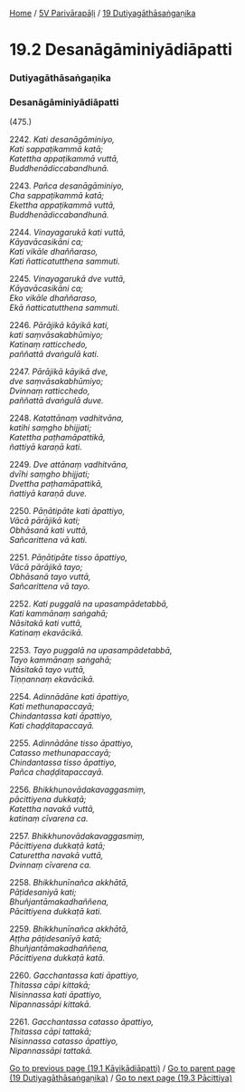 
[Home](/) / [5V Parivārapāḷi](/tipitaka/5V.md) / [19 Dutiyagāthāsaṅgaṇika](/tipitaka/5V/19.md)

# 19.2 Desanāgāminiyādiāpatti

### Dutiyagāthāsaṅgaṇika

### Desanāgāminiyādiāpatti

(475.)

2242\. _Kati desanāgāminiyo,_  
_Kati sappaṭikammā katā;_  
_Katettha appaṭikammā vuttā,_  
_Buddhenādiccabandhunā._  


2243\. _Pañca desanāgāminiyo,_  
_Cha sappaṭikammā katā;_  
_Ekettha appaṭikammā vuttā,_  
_Buddhenādiccabandhunā._  


2244\. _Vinayagarukā kati vuttā,_  
_Kāyavācasikāni ca;_  
_Kati vikāle dhaññaraso,_  
_Kati ñatticatutthena sammuti._  


2245\. _Vinayagarukā dve vuttā,_  
_Kāyavācasikāni ca;_  
_Eko vikāle dhaññaraso,_  
_Ekā ñatticatutthena sammuti._  


2246\. _Pārājikā kāyikā kati,_  
_kati saṃvāsakabhūmiyo;_  
_Katinaṃ ratticchedo,_  
_paññattā dvaṅgulā kati._  


2247\. _Pārājikā kāyikā dve,_  
_dve saṃvāsakabhūmiyo;_  
_Dvinnaṃ ratticchedo,_  
_paññattā dvaṅgulā duve._  


2248\. _Katattānaṃ vadhitvāna,_  
_katihi saṃgho bhijjati;_  
_Katettha paṭhamāpattikā,_  
_ñattiyā karaṇā kati._  


2249\. _Dve attānaṃ vadhitvāna,_  
_dvīhi saṃgho bhijjati;_  
_Dvettha paṭhamāpattikā,_  
_ñattiyā karaṇā duve._  


2250\. _Pāṇātipāte kati āpattiyo,_  
_Vācā pārājikā kati;_  
_Obhāsanā kati vuttā,_  
_Sañcarittena vā kati._  


2251\. _Pāṇātipāte tisso āpattiyo,_  
_Vācā pārājikā tayo;_  
_Obhāsanā tayo vuttā,_  
_Sañcarittena vā tayo._  


2252\. _Kati puggalā na upasampādetabbā,_  
_Kati kammānaṃ saṅgahā;_  
_Nāsitakā kati vuttā,_  
_Katinaṃ ekavācikā._  


2253\. _Tayo puggalā na upasampādetabbā,_  
_Tayo kammānaṃ saṅgahā;_  
_Nāsitakā tayo vuttā,_  
_Tiṇṇannaṃ ekavācikā._  


2254\. _Adinnādāne kati āpattiyo,_  
_Kati methunapaccayā;_  
_Chindantassa kati āpattiyo,_  
_Kati chaḍḍitapaccayā._  


2255\. _Adinnādāne tisso āpattiyo,_  
_Catasso methunapaccayā;_  
_Chindantassa tisso āpattiyo,_  
_Pañca chaḍḍitapaccayā._  


2256\. _Bhikkhunovādakavaggasmiṃ,_  
_pācittiyena dukkaṭā;_  
_Katettha navakā vuttā,_  
_katinaṃ cīvarena ca._  


2257\. _Bhikkhunovādakavaggasmiṃ,_  
_Pācittiyena dukkaṭā katā;_  
_Caturettha navakā vuttā,_  
_Dvinnaṃ cīvarena ca._  


2258\. _Bhikkhunīnañca akkhātā,_  
_Pāṭidesaniyā kati;_  
_Bhuñjantāmakadhaññena,_  
_Pācittiyena dukkaṭā kati._  


2259\. _Bhikkhunīnañca akkhātā,_  
_Aṭṭha pāṭidesanīyā katā;_  
_Bhuñjantāmakadhaññena,_  
_Pācittiyena dukkaṭā katā._  


2260\. _Gacchantassa kati āpattiyo,_  
_Ṭhitassa cāpi kittakā;_  
_Nisinnassa kati āpattiyo,_  
_Nipannassāpi kittakā._  


2261\. _Gacchantassa catasso āpattiyo,_  
_Ṭhitassa cāpi tattakā;_  
_Nisinnassa catasso āpattiyo,_  
_Nipannassāpi tattakā._  


[Go to previous page (19.1 Kāyikādiāpatti)](/tipitaka/5V/19/19.1.md) / [Go to parent page (19 Dutiyagāthāsaṅgaṇika)](/tipitaka/5V/19.md) / [Go to next page (19.3 Pācittiya)](/tipitaka/5V/19/19.3.md)


